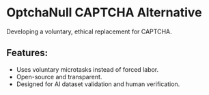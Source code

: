 # OptchaNull CAPTCHA Alternative
Developing a voluntary, ethical replacement for CAPTCHA.

## Features:
- Uses voluntary microtasks instead of forced labor.
- Open-source and transparent.
- Designed for AI dataset validation and human verification.
